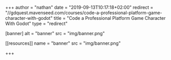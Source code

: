 +++
author = "nathan"
date = "2019-09-13T10:17:18+02:00"
redirect = "//gdquest.mavenseed.com/courses/code-a-professional-platform-game-character-with-godot"
title = "Code a Professional Platform Game Character With Godot"
type = "redirect"

[banner]
  alt = "banner"
  src = "img/banner.png"

[[resources]]
  name = "banner"
  src = "img/banner.png"

+++
